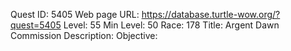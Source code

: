 Quest ID: 5405
Web page URL: https://database.turtle-wow.org/?quest=5405
Level: 55
Min Level: 50
Race: 178
Title: Argent Dawn Commission
Description: 
Objective: 
